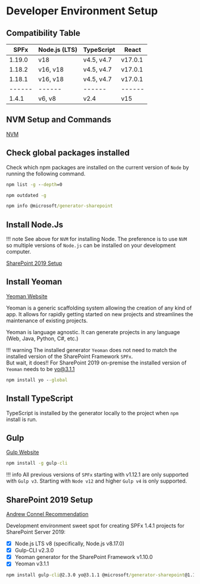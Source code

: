 # Developer Environment Setup

## Compatibility Table

| SPFx   | Node.js (LTS) | TypeScript     | React  |
|--------|---------------|----------------|--------|
| 1.19.0 | v18           | v4.5, v4.7     | v17.0.1|
| 1.18.2 | v16, v18      | v4.5, v4.7     | v17.0.1|
| 1.18.1 | v16, v18      | v4.5, v4.7     | v17.0.1|
| ------ | ------        | ------         | ------ |
| 1.4.1  | v6, v8        | v2.4           | v15    | **SharePoint 2019

## NVM Setup and Commands

[NVM](../node/nvm.md)

## Check global packages installed

Check which npm packages are installed on the current version of `Node` by running the following command.

```cmd title="List all npm packages"
npm list -g --depth=0
```

```cmd title="Check outdated npm packages"
npm outdated -g
```

``` cmd title="Get details of npm package"
npm info @microsoft/generator-sharepoint
```

## Install Node.Js

!!! note
    See above for `NVM` for installing Node.  The preference is to use `NVM` so multiple versions of `Node.js` can be installed on your development computer.

[SharePoint 2019 Setup](#sharepoint-2019-setup)

## Install Yeoman

[Yeoman Website](https://yeoman.io/)

Yeoman is a generic scaffolding system allowing the creation of any kind of app. It allows for rapidly getting started on new projects and streamlines the maintenance of existing projects.

Yeoman is language agnostic. It can generate projects in any language (Web, Java, Python, C#, etc.)

!!! warning
    The installed generator `Yeoman` does not need to match the installed version of the SharePoint Framework `SPFx`. <br>
    But wait, it does!!  For SharePoint 2019 on-premise the installed version of `Yeoman` needs to be yo@3.1.1

``` cmd
npm install yo --global
```

## Install TypeScript

TypeScript is installed by the generator locally to the project when `npm` install is run.

## Gulp

[Gulp Website](https://gulpjs.com/)

```cmd
npm install -g gulp-cli
```

!!! info
    All previous versions of `SPFx` starting with v1.12.1 are only supported with `Gulp v3`. Starting with `Node v12` and higher `Gulp v4` is only supported.

## SharePoint 2019 Setup

[Andrew Connel Recommendation](https://www.voitanos.io/blog/definitive-guide-sharepoint-framework-sharepoint-server-2019/)

Development environment sweet spot for creating SPFx 1.4.1 projects for SharePoint Server 2019:

- [x] Node.js LTS v8 (specifically, Node.js v8.17.0)
- [x] Gulp-CLI v2.3.0
- [x] Yeoman generator for the SharePoint Framework v1.10.0
- [x] Yeoman v3.1.1

```cmd
npm install gulp-cli@2.3.0 yo@3.1.1 @microsoft/generator-sharepoint@1.10.0 --global
```
